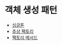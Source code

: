 # 객체 생성 패턴
- [싱글톤](/common/designPattern/create/singleton.md)
- [추상 팩토리](/common/designPattern/create/abstractFactory.md)
- [팩토리 메서드](/common/designPattern/create/factoryMethod.md)